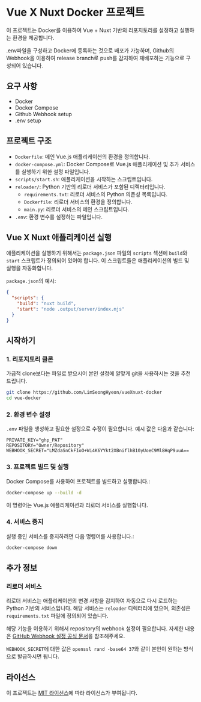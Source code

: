 
# Vue X Nuxt Docker 프로젝트

이 프로젝트는 Docker를 이용하여 Vue + Nuxt 기반의 리포지토리를 설정하고 실행하는 환경을 제공합니다.

.env파일을 구성하고 Docker에 등록하는 것으로 배포가 가능하며, Github의 Webhook을 이용하여 release branch로 push를 감지하여 재배포하는 기능으로 구성되어 있습니다.

## 요구 사항

- Docker
- Docker Compose
- Github Webhook setup
- .env setup

## 프로젝트 구조

- `Dockerfile`: 메인 Vue.js 애플리케이션의 환경을 정의합니다.
- `docker-compose.yml`: Docker Compose로 Vue.js 애플리케이션 및 추가 서비스를 실행하기 위한 설정 파일입니다.
- `scripts/start.sh`: 애플리케이션을 시작하는 스크립트입니다.
- `reloader/`: Python 기반의 리로더 서비스가 포함된 디렉터리입니다.
  - `requirements.txt`: 리로더 서비스의 Python 의존성 목록입니다.
  - `Dockerfile`: 리로더 서비스의 환경을 정의합니다.
  - `main.py`: 리로더 서비스의 메인 스크립트입니다.
- `.env`: 환경 변수를 설정하는 파일입니다.

## Vue X Nuxt 애플리케이션 실행

애플리케이션을 실행하기 위해서는 `package.json` 파일의 `scripts` 섹션에 `build`와 `start` 스크립트가 정의되어 있어야 합니다. 이 스크립트들은 애플리케이션의 빌드 및 실행을 자동화합니다.

`package.json`의 예시:

```json
{
  "scripts": {
    "build": "nuxt build",
    "start": "node .output/server/index.mjs"
  }
}
```

## 시작하기

### 1. 리포지토리 클론
가급적 clone보다는 파일로 받으시어 본인 설정에 알맞게 git을 사용하시는 것을 추천드립니다.

```bash
git clone https://github.com/LimSeongHyeon/vueXnuxt-docker
cd vue-docker
```

### 2. 환경 변수 설정
`.env` 파일을 생성하고 필요한 설정으로 수정이 필요합니다. 예시 값은 다음과 같습니다:

```
PRIVATE_KEY="ghp_PAT"
REPOSITORY="Owner/Repository"       
WEBHOOK_SECRET="LMZdaSnCkFIoO+Wi4K6YYkt2XBniflhB10yUoeC9Ml8HqP9uuA==
```



### 3. 프로젝트 빌드 및 실행

Docker Compose를 사용하여 프로젝트를 빌드하고 실행합니다.:

```bash
docker-compose up --build -d
```

이 명령어는 Vue.js 애플리케이션과 리로더 서비스를 실행합니다.



### 4. 서비스 중지

실행 중인 서비스를 중지하려면 다음 명령어를 사용합니다.:

```bash
docker-compose down
```


## 추가 정보

### 리로더 서비스
리로더 서비스는 애플리케이션의 변경 사항을 감지하여 자동으로 다시 로드하는 Python 기반의 서비스입니다. 해당 서비스는 `reloader` 디렉터리에 있으며, 의존성은 `requirements.txt` 파일에 정의되어 있습니다.

해당 기능을 이용하기 위해서 repository의 webhook 설정이 필요합니다.
자세한 내용은 [GitHub Webhook 설정 공식 문서](https://docs.github.com/ko/webhooks/using-webhooks/creating-webhooks)을 참조해주세요.

`WEBHOOK_SECRET`에 대한 값은 `openssl rand -base64 37`와 같이 본인이 원하는 방식으로 발급하시면 됩니다.


## 라이선스
이 프로젝트는 [MIT 라이선스](LICENSE)에 따라 라이선스가 부여됩니다.
